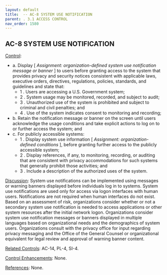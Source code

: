 ```yaml
---
layout: default
title:  -- AC-8 SYSTEM USE NOTIFICATION 
parent: . 3.1 ACCESS CONTROL 
nav_order: 1580
---
```


## AC-8 SYSTEM USE NOTIFICATION

<ins>Control</ins>:
* a. Display [ _Assignment: organization-defined system use notification message or banner_ ] to users before granting access to the system that provides privacy and security notices consistent with applicable laws, executive orders, directives, regulations, policies, standards, and guidelines and state that:
    * 1 . Users are accessing a U.S. Government system;
    * 2 . System usage may be monitored, recorded, and subject to audit;
    * 3 . Unauthorized use of the system is prohibited and subject to criminal and civil penalties;
    and
    * 4 . Use of the system indicates consent to monitoring and recording;
* b. Retain the notification message or banner on the screen until users acknowledge the usage conditions and take explicit actions to log on to or further access the system; and
* c. For publicly accessible systems:
    * 1 . Display system use information [ _Assignment: organization-defined conditions_ ], before granting further access to the publicly accessible system;
    * 2 . Display references, if any, to monitoring, recording, or auditing that are consistent with privacy accommodations for such systems that generally prohibit those activities; and
    * 3 . Include a description of the authorized uses of the system.

<ins>Discussion</ins>: System use notifications can be implemented using messages or warning banners displayed before individuals log in to systems. System use notifications are used only for access via logon interfaces with human users. Notifications are not required when human interfaces do not exist. Based on an assessment of risk, organizations consider whether or not a secondary system use notification is needed to access applications or other system resources after the initial network logon. Organizations consider system use notification messages or banners displayed in multiple languages based on organizational needs and the demographics of system users. Organizations consult with the privacy office for input regarding privacy messaging and the Office of the General Counsel or organizational equivalent for legal review and approval of warning banner content.

<ins>Related Controls</ins>: AC-14, PL-4, SI-4.

<ins>Control Enhancements</ins>: None.

<ins>References</ins>: None.

